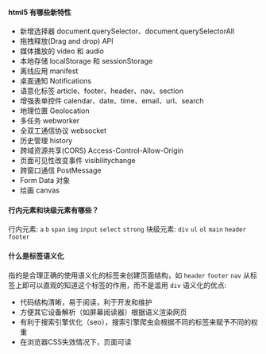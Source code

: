 #### html5 有哪些新特性

- 新增选择器 document.querySelector、document.querySelectorAll
- 拖拽释放(Drag and drop) API
- 媒体播放的 video 和 audio
- 本地存储 localStorage 和 sessionStorage
- 离线应用 manifest
- 桌面通知 Notifications
- 语意化标签 article、footer、header、nav、section
- 增强表单控件 calendar、date、time、email、url、search
- 地理位置 Geolocation
- 多任务 webworker
- 全双工通信协议 websocket
- 历史管理 history
- 跨域资源共享(CORS) Access-Control-Allow-Origin
- 页面可见性改变事件 visibilitychange
- 跨窗口通信 PostMessage
- Form Data 对象
- 绘画 canvas



#### 行内元素和块级元素有哪些？
行内元素: `a` `b` `span` `img` `input` `select` `strong`
块级元素: `div` `ul` `ol` `main` `header` `footer`


#### 什么是标签语义化

指的是合理正确的使用语义化的标签来创建页面结构，如 `header` `footer` `nav`
从标签上即可以直观的知道这个标签的作用，而不是滥用 `div`
语义化的优点: 
- 代码结构清晰，易于阅读，利于开发和维护
- 方便其它设备解析（如屏幕阅读器）根据语义渲染网页
- 有利于搜索引擎优化（seo），搜索引擎爬虫会根据不同的标签来赋予不同的权重
- 在浏览器CSS失效情况下，页面可读
